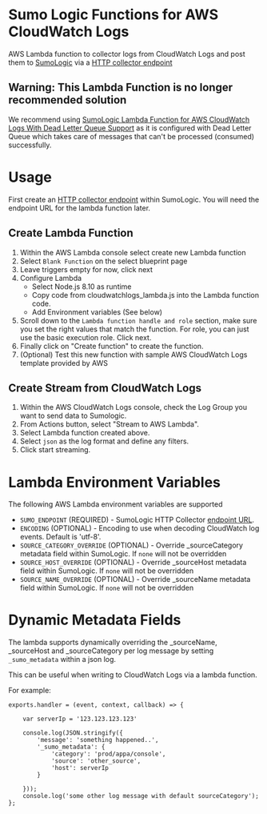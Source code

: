 # Sumo Logic Functions for AWS CloudWatch Logs 

AWS Lambda function to collector logs from CloudWatch Logs and post them to [SumoLogic](http://www.sumologic.com) via a [HTTP collector endpoint](http://help.sumologic.com/Send_Data/Sources/02Sources_for_Hosted_Collectors/HTTP_Source)

## Warning: This Lambda Function is no longer recommended solution
We recommend using [SumoLogic Lambda Function for AWS CloudWatch Logs With Dead Letter Queue Support](https://help.sumologic.com/Send-Data/Collect-from-Other-Data-Sources/Amazon-CloudWatch-Logs) as it is configured with Dead Letter Queue which takes care of messages that can't be processed (consumed) successfully.


# Usage

First create an [HTTP collector endpoint](http://help.sumologic.com/Send_Data/Sources/02Sources_for_Hosted_Collectors/HTTP_Source) within SumoLogic. You will need the endpoint URL for the lambda function later.

## Create Lambda Function

1. Within the AWS Lambda console select create new Lambda function
2. Select `Blank Function` on the select blueprint page
3. Leave triggers empty for now, click next
4. Configure Lambda
   * Select Node.js 8.10 as runtime
   * Copy code from cloudwatchlogs_lambda.js into the Lambda function code.
   * Add Environment variables (See below)
5. Scroll down to the `Lambda function handle and role` section, make sure you set the right values that match the function. For role, you can just use the basic execution role. Click next.
6. Finally click on "Create function" to create the function. 
7. (Optional) Test this new function with sample AWS CloudWatch Logs template provided by AWS

## Create Stream from CloudWatch Logs

1. Within the AWS CloudWatch Logs console, check the Log Group you want to send data to Sumologic.
2. From Actions button, select "Stream to AWS Lambda".
3. Select Lambda function created above.
4. Select `json` as the log format and define any filters.
5. Click start streaming.


# Lambda Environment Variables

The following AWS Lambda environment variables are supported

* `SUMO_ENDPOINT` (REQUIRED) - SumoLogic HTTP Collector [endpoint URL](http://help.sumologic.com/Send_Data/Sources/02Sources_for_Hosted_Collectors/HTTP_Source).
* `ENCODING` (OPTIONAL) - Encoding to use when decoding CloudWatch log events. Default is 'utf-8'.
* `SOURCE_CATEGORY_OVERRIDE` (OPTIONAL) - Override _sourceCategory metadata field within SumoLogic. If `none` will not be overridden
* `SOURCE_HOST_OVERRIDE` (OPTIONAL) - Override _sourceHost metadata field within SumoLogic. If `none` will not be overridden
* `SOURCE_NAME_OVERRIDE` (OPTIONAL) - Override _sourceName metadata field within SumoLogic. If `none` will not be overridden

# Dynamic Metadata Fields

The lambda supports dynamically overriding the _sourceName, _sourceHost and _sourceCategory per log message by setting `_sumo_metadata` within a json log.

This can be useful when writing to CloudWatch Logs via a lambda function.

For example:

```
exports.handler = (event, context, callback) => {
    
    var serverIp = '123.123.123.123'

    console.log(JSON.stringify({
        'message': 'something happened..',
        '_sumo_metadata': {
            'category': 'prod/appa/console',
            'source': 'other_source',
            'host': serverIp
        }
    
    }));
    console.log('some other log message with default sourceCategory');
};

```
